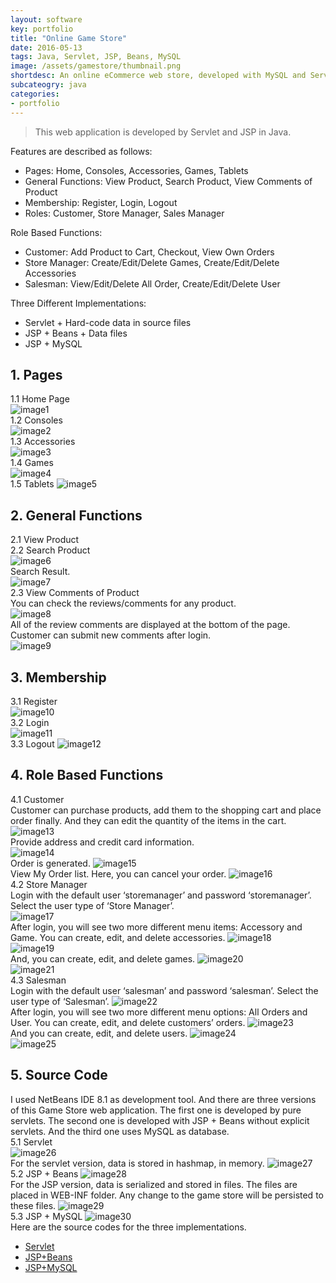 ```yaml
---
layout: software
key: portfolio
title: "Online Game Store"
date: 2016-05-13
tags: Java, Servlet, JSP, Beans, MySQL
image: /assets/gamestore/thumbnail.png
shortdesc: An online eCommerce web store, developed with MySQL and Servlet/JSP in Java.
subcateogry: java
categories:
- portfolio
---
```



> This web application is developed by Servlet and JSP in Java.

Features are described as follows:  

* Pages: Home, Consoles, Accessories, Games, Tablets
* General Functions: View Product, Search Product, View Comments of Product
* Membership: Register, Login, Logout
* Roles: Customer, Store Manager, Sales Manager

Role Based Functions:

* Customer: Add Product to Cart, Checkout, View Own Orders
* Store Manager: Create/Edit/Delete Games, Create/Edit/Delete Accessories
* Salesman: View/Edit/Delete All Order, Create/Edit/Delete User

Three Different Implementations:

* Servlet + Hard-code data in source files
* JSP + Beans + Data files
* JSP + MySQL

## 1. Pages  
1.1 Home Page  
![image1](/assets/gamestore/image1.png)  
1.2 Consoles  
![image2](/assets/gamestore/image2.png)  
1.3 Accessories  
![image3](/assets/gamestore/image3.png)  
1.4 Games  
![image4](/assets/gamestore/image4.png)  
1.5 Tablets
![image5](/assets/gamestore/image5.png)  

## 2. General Functions  
2.1 View Product  
2.2 Search Product  
![image6](/assets/gamestore/image6.png)  
Search Result.  
![image7](/assets/gamestore/image7.png)  
2.3 View Comments of Product  
You can check the reviews/comments for any product.  
![image8](/assets/gamestore/image8.png)  
All of the review comments are displayed at the bottom of the page. Customer can submit new comments after login.  
![image9](/assets/gamestore/image9.png)  

## 3. Membership
3.1 Register  
![image10](/assets/gamestore/image10.png)  
3.2 Login  
![image11](/assets/gamestore/image11.png)  
3.3 Logout
![image12](/assets/gamestore/image12.png)  

## 4. Role Based Functions  
4.1 Customer  
Customer can purchase products, add them to the shopping cart and place order finally. And they can edit the quantity of the items in the cart.  
![image13](/assets/gamestore/image13.png)  
Provide address and credit card information.  
![image14](/assets/gamestore/image14.png)  
Order is generated.
![image15](/assets/gamestore/image15.png)  
View My Order list. Here, you can cancel your order.
![image16](/assets/gamestore/image16.png)  
4.2 Store Manager  
Login with the default user ‘storemanager’ and password ‘storemanager’. Select the user type of ‘Store Manager’.  
![image17](/assets/gamestore/image17.png)  
After login, you will see two more different menu items: Accessory and Game.
You can create, edit, and delete accessories.
![image18](/assets/gamestore/image18.png)  
![image19](/assets/gamestore/image19.png)  
And, you can create, edit, and delete games.
![image20](/assets/gamestore/image20.png)  
![image21](/assets/gamestore/image21.png)  
4.3 Salesman  
Login with the default user ‘salesman’ and password ‘salesman’. Select the user type of ‘Salesman’.
![image22](/assets/gamestore/image22.png)  
After login, you will see two more different menu options: All Orders and User.
You can create, edit, and delete customers’ orders.
![image23](/assets/gamestore/image23.png)  
And you can create, edit, and delete users.
![image24](/assets/gamestore/image24.png)  
![image25](/assets/gamestore/image25.png)  

## 5. Source Code  
I used NetBeans IDE 8.1 as development tool. And there are three versions of this Game Store web application. The first one is developed by pure servlets. The second one is developed with JSP + Beans without explicit servlets. And the third one uses MySQL as database.  
5.1 Servlet  
![image26](/assets/gamestore/image26.png)  
For the servlet version, data is stored in hashmap, in memory.
![image27](/assets/gamestore/image27.png)  
5.2 JSP + Beans
![image28](/assets/gamestore/image28.png)  
For the JSP version, data is serialized and stored in files. The files are placed in WEB-INF folder. Any change to the game store will be persisted to these files.
![image29](/assets/gamestore/image29.png)  
5.3 JSP + MySQL
![image30](/assets/gamestore/image30.png)  
Here are the source codes for the three implementations.  

* [Servlet](https://github.com/jojozhuang/Course/tree/master/SE452/Homework2/hw2)
* [JSP+Beans](https://github.com/jojozhuang/Course/tree/master/SE452/Homework3/hw3)
* [JSP+MySQL](https://github.com/jojozhuang/Course/tree/master/SE452/Homework4/hw4)
